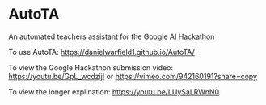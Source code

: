 # AutoTA
An automated teachers assistant for the Google AI Hackathon

To use AutoTA:
https://danielwarfield1.github.io/AutoTA/

To view the Google Hackathon submission video:
https://youtu.be/GpL_wcdzijI or https://vimeo.com/942160191?share=copy

To view the longer explination:
https://youtu.be/LUySaLRWnN0

